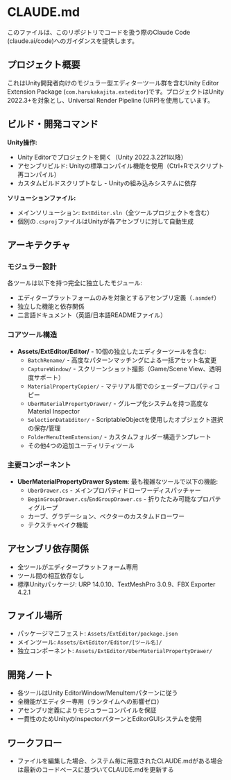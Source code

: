 # CLAUDE.md

このファイルは、このリポジトリでコードを扱う際のClaude Code (claude.ai/code)へのガイダンスを提供します。

## プロジェクト概要

これはUnity開発者向けのモジュラー型エディターツール群を含むUnity Editor Extension Package (`com.harukakajita.exteditor`)です。プロジェクトはUnity 2022.3+を対象とし、Universal Render Pipeline (URP)を使用しています。

## ビルド・開発コマンド

**Unity操作:**
- Unity Editorでプロジェクトを開く（Unity 2022.3.22f1以降）
- アセンブリビルド: Unityの標準コンパイル機能を使用（Ctrl+Rでスクリプト再コンパイル）
- カスタムビルドスクリプトなし - Unityの組み込みシステムに依存

**ソリューションファイル:**
- メインソリューション: `ExtEditor.sln`（全ツールプロジェクトを含む）
- 個別の`.csproj`ファイルはUnityが各アセンブリに対して自動生成

## アーキテクチャ

### モジュラー設計
各ツールは以下を持つ完全に独立したモジュール:
- エディタープラットフォームのみを対象とするアセンブリ定義（`.asmdef`）
- 独立した機能と依存関係
- 二言語ドキュメント（英語/日本語READMEファイル）

### コアツール構造
- **Assets/ExtEditor/Editor/** - 10個の独立したエディターツールを含む:
  - `BatchRename/` - 高度なパターンマッチングによる一括アセット名変更
  - `CaptureWindow/` - スクリーンショット撮影（Game/Scene View、透明度サポート）
  - `MaterialPropertyCopier/` - マテリアル間でのシェーダープロパティコピー
  - `UberMaterialPropertyDrawer/` - グループ化システムを持つ高度なMaterial Inspector
  - `SelectionDataEditor/` - ScriptableObjectを使用したオブジェクト選択の保存/管理
  - `FolderMenuItemExtension/` - カスタムフォルダー構造テンプレート
  - その他4つの追加ユーティリティツール

### 主要コンポーネント
- **UberMaterialPropertyDrawer System**: 最も複雑なツールで以下の機能:
  - `UberDrawer.cs` - メインプロパティドローワーディスパッチャー
  - `BeginGroupDrawer.cs`/`EndGroupDrawer.cs` - 折りたたみ可能なプロパティグループ
  - カーブ、グラデーション、ベクターのカスタムドローワー
  - テクスチャベイク機能

## アセンブリ依存関係
- 全ツールがエディタープラットフォーム専用
- ツール間の相互依存なし
- 標準Unityパッケージ: URP 14.0.10、TextMeshPro 3.0.9、FBX Exporter 4.2.1

## ファイル場所
- パッケージマニフェスト: `Assets/ExtEditor/package.json`
- メインツール: `Assets/ExtEditor/Editor/[ツール名]/`
- 独立コンポーネント: `Assets/ExtEditor/UberMaterialPropertyDrawer/`

## 開発ノート
- 各ツールはUnity EditorWindow/MenuItemパターンに従う
- 全機能がエディター専用（ランタイムへの影響ゼロ）
- アセンブリ定義によりモジュラーコンパイルを保証
- 一貫性のためUnityのInspectorパターンとEditorGUIシステムを使用

## ワークフロー
- ファイルを編集した場合、システム毎に用意されたCLAUDE.mdがある場合は最新のコードベースに基づいてCLAUDE.mdを更新する